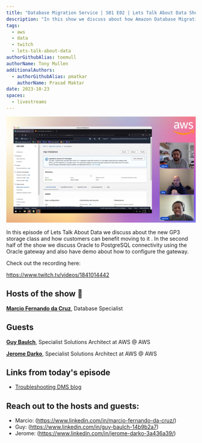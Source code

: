 ```yaml
---
title: "Database Migration Service | S01 E02 | Lets Talk About Data Show"
description: "In this show we discuss about how Amazon Database Migration Service (DMS) helps customers migrating database workloads to the cloud in near real time approach. The demo covers how to setup DMS and replicate data in in Full Load and Change data capture."
tags:
  - aws
  - data
  - twitch
  - lets-talk-about-data
authorGithubAlias: toemull
authorName: Tony Mullen
additionalAuthors:
  - authorGithubAlias: pmatkar
    authorName: Prasad Maktar
date: 2023-10-23
spaces:
  - livestreams
---
```


![Screenshot from the stream or an image related to the topic](images/show2.jpg)

In this episode of Lets Talk About Data we discuss about the new GP3 storage class and how customers can benefit moving to it . In the second half of the show we discuss Oracle to PostgreSQL connectivity using the Oracle gateway and also have demo about how to configure the gateway.

Check out the recording here:

https://www.twitch.tv/videos/1841014442

## Hosts of the show 🎤

[**Marcio Fernando da Cruz**](https://www.linkedin.com/in/marcio-fernando-da-cruz/), Database Specialist

## Guests

[**Guy Baulch**](https://www.linkedin.com/in/guy-baulch-14b9b2a7/), Specialist Solutions Architect at AWS @ AWS

[**Jerome Darko**](https://www.linkedin.com/in/jerome-darko-3a436a39/), Specialist Solutions Architect at AWS @ AWS


## Links from today's episode

- [Troubleshooting DMS blog](https://aws.amazon.com/blogs/database/dws-dms-key-troubleshooting-metrics-and-performance-enhancers/)

## Reach out to the hosts and guests:

- Marcio: (https://www.linkedin.com/in/marcio-fernando-da-cruz/)
- Guy: (https://www.linkedin.com/in/guy-baulch-14b9b2a7)
- Jerome: (https://www.linkedin.com/in/jerome-darko-3a436a39/)
